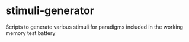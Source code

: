 # stimuli-generator
Scripts to generate various stimuli for paradigms included in the working memory test battery
